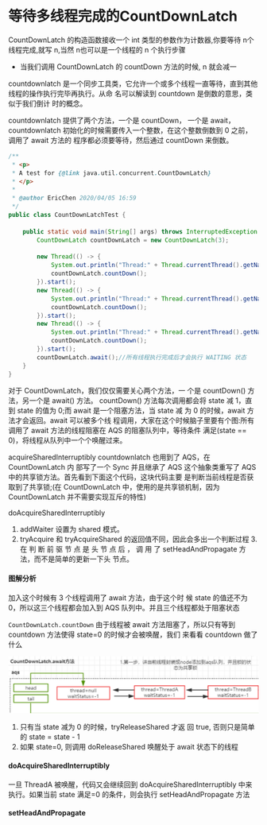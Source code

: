 # 等待多线程完成的CountDownLatch

CountDownLatch 的构造函数接收一个 int 类型的参数作为计数器,你要等待 n个线程完成,就写 n,当然 n也可以是一个线程的 n 个执行步骤

- 当我们调用 CountDownLatch 的 countDown 方法的时候, n 就会减一

countdownlatch 是一个同步工具类，它允许一个或多个线程一直等待，直到其他线程的操作执行完毕再执行。从命 名可以解读到 countdown 是倒数的意思，类似于我们倒计 时的概念。

countdownlatch 提供了两个方法，一个是 countDown， 一个是 await， countdownlatch 初始化的时候需要传入一个整数，在这个整数倒数到 0 之前，调用了 await 方法的 程序都必须要等待，然后通过 countDown 来倒数。

```java
/**
 * <p>
 * A test for {@link java.util.concurrent.CountDownLatch}
 * </p>
 *
 * @author EricChen 2020/04/05 16:59
 */
public class CountDownLatchTest {

    public static void main(String[] args) throws InterruptedException {
        CountDownLatch countDownLatch = new CountDownLatch(3);

        new Thread(() -> {
            System.out.println("Thread:" + Thread.currentThread().getName());
            countDownLatch.countDown();
        }).start();
        new Thread(() -> {
            System.out.println("Thread:" + Thread.currentThread().getName());
            countDownLatch.countDown();
        }).start();
        new Thread(() -> {
            System.out.println("Thread:" + Thread.currentThread().getName());
            countDownLatch.countDown();
        }).start();
        countDownLatch.await();//所有线程执行完成后才会执行 WAITING 状态
    }
}

```

对于 CountDownLatch，我们仅仅需要关心两个方法，一 个是 countDown() 方法，另一个是 await() 方法。 countDown() 方法每次调用都会将 state 减 1，直到 state 的值为 0;而 await 是一个阻塞方法，当 state 减 为 0 的时候，await 方法才会返回。await 可以被多个线 程调用，大家在这个时候脑子里要有个图:所有调用了 await 方法的线程阻塞在 AQS 的阻塞队列中，等待条件 满足(state == 0)，将线程从队列中一个个唤醒过来。

acquireSharedInterruptibly
countdownlatch 也用到了 AQS，在 CountDownLatch 内 部写了一个 Sync 并且继承了 AQS 这个抽象类重写了 AQS 中的共享锁方法。首先看到下面这个代码，这块代码主要 是判断当前线程是否获取到了共享锁;(在 CountDownLatch 中，使用的是共享锁机制，因为 CountDownLatch 并不需要实现互斥的特性)

doAcquireSharedInterruptibly

1. addWaiter 设置为 shared 模式。
2. tryAcquire 和 tryAcquireShared 的返回值不同，因此会多出一个判断过程
   3. 在 判 断 前 驱 节 点 是 头 节 点 后 ， 调 用 了
   setHeadAndPropagate 方法，而不是简单的更新一下头 节点。

#### 图解分析

加入这个时候有 3 个线程调用了 await 方法，由于这个时 候 state 的值还不为 0，所以这三个线程都会加入到 AQS 队列中。并且三个线程都处于阻塞状态

`CountDownLatch.countDown`
由于线程被 await 方法阻塞了，所以只有等到 countdown 方法使得 state=0 的时候才会被唤醒，我们 来看看 countdown 做了什么

![image-20200707085445146](../../../assets/image-20200707085445146.png)

1. 只有当 state 减为 0 的时候，tryReleaseShared 才返
回 true, 否则只是简单的 state = state - 1
2. 如果 state=0, 则调用 doReleaseShared
唤醒处于 await 状态下的线程

#### doAcquireSharedInterruptibly

一旦 ThreadA 被唤醒，代码又会继续回到 doAcquireSharedInterruptibly 中来执行。如果当前 state 满足=0 的条件，则会执行 setHeadAndPropagate 方法

#### setHeadAndPropagate